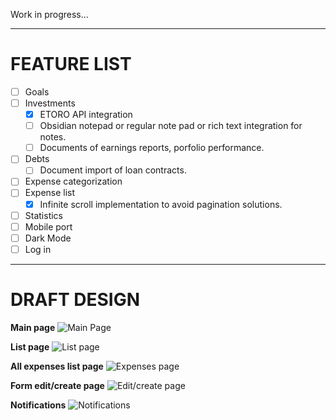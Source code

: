 Work in progress...

----
# **FEATURE LIST**
- [ ] Goals
- [ ] Investments
   - [x] ETORO API integration
   - [ ] Obsidian notepad or regular note pad or rich text integration for notes.
   - [ ] Documents of earnings reports, porfolio performance.
- [ ] Debts
   - [ ] Document import of loan contracts.
- [ ] Expense categorization
- [ ] Expense list
   - [x] Infinite scroll implementation to avoid pagination solutions.
- [ ] Statistics
- [ ] Mobile port
- [ ] Dark Mode
- [ ] Log in
      
----
# **DRAFT DESIGN**
**Main page**
![Main Page](https://github.com/user-attachments/assets/6bba39fd-728c-4a26-b924-c0641162e378)

**List page**
![List page](https://github.com/user-attachments/assets/b5ffb90e-0622-4b1d-8b52-d7f85abf4e38)

**All expenses list page**
![Expenses page](https://github.com/user-attachments/assets/6e889b0c-52c2-47d1-a7e4-f2bd87761433)

**Form edit/create page**
![Edit/create page](https://github.com/user-attachments/assets/dbc448bd-47ed-47cb-9413-a599174abc63)

**Notifications**
![Notifications](https://github.com/user-attachments/assets/647227c2-2860-4454-a7f1-cc2a8ab1d0f7)
